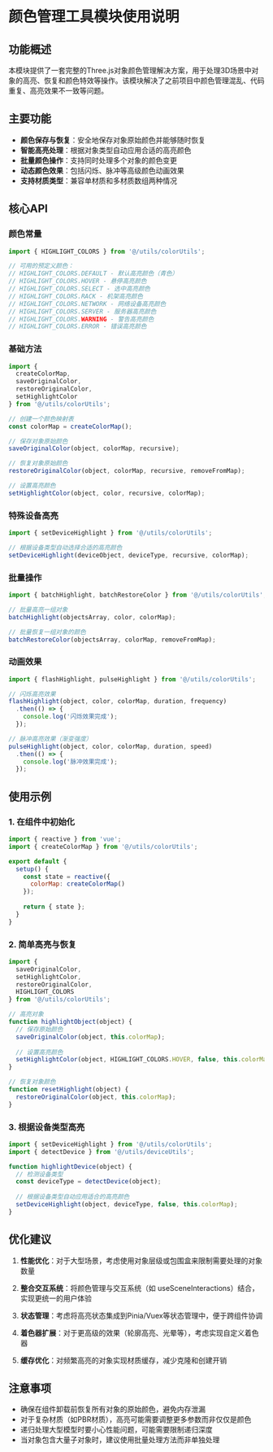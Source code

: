 # 颜色管理工具模块使用说明

## 功能概述

本模块提供了一套完整的Three.js对象颜色管理解决方案，用于处理3D场景中对象的高亮、恢复和颜色特效等操作。该模块解决了之前项目中颜色管理混乱、代码重复、高亮效果不一致等问题。

## 主要功能

- **颜色保存与恢复**：安全地保存对象原始颜色并能够随时恢复
- **智能高亮处理**：根据对象类型自动应用合适的高亮颜色
- **批量颜色操作**：支持同时处理多个对象的颜色变更
- **动态颜色效果**：包括闪烁、脉冲等高级颜色动画效果
- **支持材质类型**：兼容单材质和多材质数组两种情况

## 核心API

### 颜色常量

```javascript
import { HIGHLIGHT_COLORS } from '@/utils/colorUtils';

// 可用的预定义颜色：
// HIGHLIGHT_COLORS.DEFAULT - 默认高亮颜色（青色）
// HIGHLIGHT_COLORS.HOVER - 悬停高亮颜色
// HIGHLIGHT_COLORS.SELECT - 选中高亮颜色
// HIGHLIGHT_COLORS.RACK - 机架高亮颜色
// HIGHLIGHT_COLORS.NETWORK - 网络设备高亮颜色
// HIGHLIGHT_COLORS.SERVER - 服务器高亮颜色
// HIGHLIGHT_COLORS.WARNING - 警告高亮颜色
// HIGHLIGHT_COLORS.ERROR - 错误高亮颜色
```

### 基础方法

```javascript
import { 
  createColorMap, 
  saveOriginalColor, 
  restoreOriginalColor, 
  setHighlightColor 
} from '@/utils/colorUtils';

// 创建一个颜色映射表
const colorMap = createColorMap();

// 保存对象原始颜色
saveOriginalColor(object, colorMap, recursive);

// 恢复对象原始颜色
restoreOriginalColor(object, colorMap, recursive, removeFromMap);

// 设置高亮颜色
setHighlightColor(object, color, recursive, colorMap);
```

### 特殊设备高亮

```javascript
import { setDeviceHighlight } from '@/utils/colorUtils';

// 根据设备类型自动选择合适的高亮颜色
setDeviceHighlight(deviceObject, deviceType, recursive, colorMap);
```

### 批量操作

```javascript
import { batchHighlight, batchRestoreColor } from '@/utils/colorUtils';

// 批量高亮一组对象
batchHighlight(objectsArray, color, colorMap);

// 批量恢复一组对象的颜色
batchRestoreColor(objectsArray, colorMap, removeFromMap);
```

### 动画效果

```javascript
import { flashHighlight, pulseHighlight } from '@/utils/colorUtils';

// 闪烁高亮效果
flashHighlight(object, color, colorMap, duration, frequency)
  .then(() => {
    console.log('闪烁效果完成');
  });

// 脉冲高亮效果（渐变强度）
pulseHighlight(object, color, colorMap, duration, speed)
  .then(() => {
    console.log('脉冲效果完成');
  });
```

## 使用示例

### 1. 在组件中初始化

```javascript
import { reactive } from 'vue';
import { createColorMap } from '@/utils/colorUtils';

export default {
  setup() {
    const state = reactive({
      colorMap: createColorMap()
    });
    
    return { state };
  }
}
```

### 2. 简单高亮与恢复

```javascript
import { 
  saveOriginalColor, 
  setHighlightColor, 
  restoreOriginalColor, 
  HIGHLIGHT_COLORS 
} from '@/utils/colorUtils';

// 高亮对象
function highlightObject(object) {
  // 保存原始颜色
  saveOriginalColor(object, this.colorMap);
  
  // 设置高亮颜色
  setHighlightColor(object, HIGHLIGHT_COLORS.HOVER, false, this.colorMap);
}

// 恢复对象颜色
function resetHighlight(object) {
  restoreOriginalColor(object, this.colorMap);
}
```

### 3. 根据设备类型高亮

```javascript
import { setDeviceHighlight } from '@/utils/colorUtils';
import { detectDevice } from '@/utils/deviceUtils';

function highlightDevice(object) {
  // 检测设备类型
  const deviceType = detectDevice(object);
  
  // 根据设备类型自动应用适合的高亮颜色
  setDeviceHighlight(object, deviceType, false, this.colorMap);
}
```

## 优化建议

1. **性能优化**：对于大型场景，考虑使用对象层级或包围盒来限制需要处理的对象数量

2. **整合交互系统**：将颜色管理与交互系统（如 useSceneInteractions）结合，实现更统一的用户体验

3. **状态管理**：考虑将高亮状态集成到Pinia/Vuex等状态管理中，便于跨组件协调

4. **着色器扩展**：对于更高级的效果（轮廓高亮、光晕等），考虑实现自定义着色器

5. **缓存优化**：对频繁高亮的对象实现材质缓存，减少克隆和创建开销

## 注意事项

- 确保在组件卸载前恢复所有对象的原始颜色，避免内存泄漏
- 对于复杂材质（如PBR材质），高亮可能需要调整更多参数而非仅仅是颜色
- 递归处理大型模型时要小心性能问题，可能需要限制递归深度
- 当对象包含大量子对象时，建议使用批量处理方法而非单独处理 